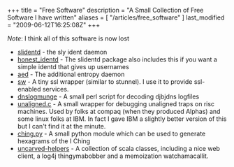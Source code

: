 +++
title = "Free Software"
description = "A Small Collection of Free Software I have written"
aliases = [ "/articles/free_software" ]
last_modified = "2009-06-12T16:25:08Z"
+++


*Note*: I think all of this software is now lost

* [slidentd][5] - the sly ident daemon
* [honest_identd][6] - The slidentd package also includes this if you
want a simple identd that gives up usernames
* [aed][7] - The additional entropy daemon
* [sw][8] - A tiny ssl wrapper (similar to stunnel). I use it to
provide ssl-enabled services.
* [dnslogmunge][9] - A small perl script for decoding djbjdns logfiles
* [unaligned.c][10] - A small wrapper for debugging unaligned traps on
risc machines. Used by folks at compaq (when they produced Alphas)
and some linux folks at IBM. In fact I gave IBM a slightly better
version of this but I can't find it at the minute.
* [ching.py][11] - A small python module which can be used to generate
hexagrams of the I Ching
* [uncarved-helpers][12] - A collection of scala classes, including a
nice web client, a log4j thingymabobber and a memoization
watchamacallit.

[1]: http://www.uncarved.com/articles/free_software
[2]: http://www.uncarved.com/
[3]: http://www.uncarved.com/articles/contact
[4]: http://www.uncarved.com/login/
[5]: http://www.uncarved.com/static/slidentd/
[6]: http://www.uncarved.com/static/slidentd/
[7]: http://www.uncarved.com/static/aed/
[8]: ftp://ftp.uncarved.com/misc/sw-0.0.01.tar.gz
[9]: http://www.uncarved.com/static/misc/dnslogmunge.html
[10]: http://www.uncarved.com/static/misc/unaligned.c.html
[11]: http://www.uncarved.com/blog/ching.mrk
[12]: http://www.uncarved.com/blog/helpers.mrk
